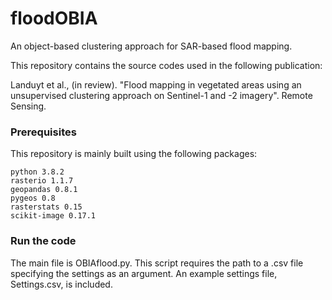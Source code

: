 # floodOBIA
An object-based clustering approach for SAR-based flood mapping.

This repository contains the source codes used in the following publication:

Landuyt et al., (in review). "Flood mapping in vegetated areas using an unsupervised clustering approach on Sentinel-1 and -2 imagery". Remote Sensing.

### Prerequisites
This repository is mainly built using the following packages:
```
python 3.8.2
rasterio 1.1.7
geopandas 0.8.1
pygeos 0.8
rasterstats 0.15
scikit-image 0.17.1
```

### Run the code
The main file is OBIAflood.py. This script requires the path to a .csv file specifying the settings as an argument. 
An example settings file, Settings.csv, is included.
